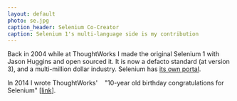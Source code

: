 ```yaml
---
layout: default
photo: se.jpg
caption_header: Selenium Co-Creator
caption: Selenium 1's multi-language side is my contribution
---
```


Back in 2004 while at ThoughtWorks I made the original Selenium 1 with Jason Huggins and open sourced it.
It is now a defacto standard (at version 3), and a multi-million dollar industry. Selenium has
<a target="_blank" href="http://www.seleniumhq.org">its own portal</a>.

In 2014 I wrote ThoughtWorks' &nbsp;&nbsp; "10-year old birthday congratulations for Selenium" [<a target="_blank" href="https://www.thoughtworks.com/insights/blog/happy-10th-birthday-selenium">link</a>].
